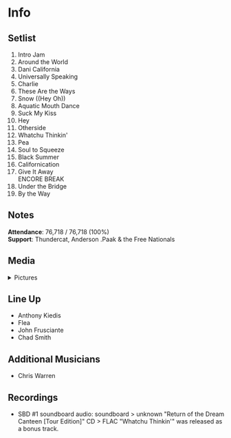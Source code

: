 # Info

## Setlist

1. Intro Jam
2. Around the World
3. Dani California
4. Universally Speaking
5. Charlie
6. These Are the Ways
7. Snow ((Hey Oh))
8. Aquatic Mouth Dance
9. Suck My Kiss
10. Hey
11. Otherside
12. Whatchu Thinkin'
13. Pea
14. Soul to Squeeze
15. Black Summer
16. Californication
17. Give It Away
<br> ENCORE BREAK
18. Under the Bridge
19. By the Way

## Notes

**Attendance**: 76,718 / 76,718 (100%)
<br>
**Support**: Thundercat, Anderson .Paak & the Free Nationals

## Media 

<details>
  <summary>Pictures</summary>
  <!--<img alt="Setlist" title="Setlist" src="_.jpg" height="200" />-->
</details>

## Line Up

* Anthony Kiedis
* Flea
* John Frusciante
* Chad Smith

## Additional Musicians

* Chris Warren

## Recordings

* SBD #1 soundboard audio: soundboard > unknown "Return of the Dream Canteen [Tour Edition]" CD > FLAC "Whatchu Thinkin'" was released as a bonus track.
